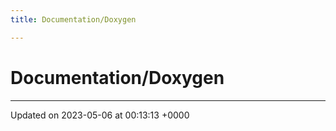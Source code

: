 ```yaml
---
title: Documentation/Doxygen

---
```


# Documentation/Doxygen








-------------------------------

Updated on 2023-05-06 at 00:13:13 +0000
